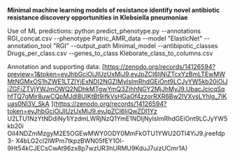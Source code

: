 **Minimal machine learning models of resistance identify novel antibiotic resistance discovery opportunities in Klebsiella pneumoniae**

Use of ML predictions:
python predict_phenotype.py --annotations RGI_concat.csv --phenotype Patric_AMR_data --model "ElasticNet" --annotation_tool "RGI" --output_path Minimal_model --antibipotic_classes Drugs_per_class.csv --genes_to_class Kleborate_class_to_columns.csv

Annotation and supporting data: [https://zenodo.org/records/14126594?preview=1&token=eyJhbGciOiJIUzUxMiJ9.eyJpZCI6IjNiZTcxYzBmLTEwMWMtNGMxOS1hZWE1LTZlYjExNDI2NGZlMyIsImRhdGEiOnt9LCJyYW5kb20iOiJjZGFiZTVjYWJmOWQ2NDhkMTgwYmQ3ZjhhNGY2MjJhMyJ9.UbacJcicqSqhfTQ7gMir8uwCQpMJdl8UlKtBt9ifkVsHGaOf4zzorRXR6Bw2IVXvsLYhlg_7IKuas0Nl3V_SkA
](https://zenodo.org/records/14126594?token=eyJhbGciOiJIUzUxMiJ9.eyJpZCI6IjQwZDI1Yz
U2LTU1NzYtNDdiNy1iYzdmLWRjNzQ1YmE1NDljNyIsImRhdGEiOnt9LCJyYW5kb20i
OiI4NDZmMzgyM2E5OGEwMWY0ODY0MmFkOTU1YWU2OTI4YiJ9.jreefdp3-
X4bLG2cI2lWPm7tkpzBWN05fEY1Ol-
9Ht54kCJECsCwAt96zx8p7wzUR3hURMU9KduJ7uizUCmr1A)
